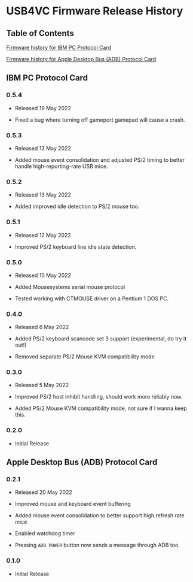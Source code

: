 # USB4VC Firmware Release History

## Table of Contents

[Firmware history for IBM PC Protocol Card](#ibm-pc-protocol-card)

[Firmware history for Apple Desktop Bus (ADB) Protocol Card](#apple-desktop-bus-adb-protocol-card)

## IBM PC Protocol Card

### 0.5.4

* Released 19 May 2022

* Fixed a bug where turning off gameport gamepad will cause a crash.

### 0.5.3

* Released 13 May 2022

* Added mouse event consolidation and adjusted PS/2 timing to better handle high-reporting-rate USB mice.

### 0.5.2

* Released 13 May 2022

* Added improved idle detection to PS/2 mouse too.

### 0.5.1

* Released 12 May 2022

* Improved PS/2 keyboard line idle state detection.

### 0.5.0

* Released 10 May 2022

* Added Mousesystems serial mouse protocol

* Tested working with CTMOUSE driver on a Pentium 1 DOS PC.

### 0.4.0

* Released 6 May 2022

* Added PS/2 keyboard scancode set 3 support (experimental, do try it out!)

* Removed separate PS/2 Mouse KVM compatibility mode

### 0.3.0

* Released 5 May 2022

* Improved PS/2 host inhibit handling, should work more reliably now.

* Added PS/2 Mouse KVM compatibility mode, not sure if I wanna keep this.

### 0.2.0

* Initial Release

## Apple Desktop Bus (ADB) Protocol Card

### 0.2.1

* Released 20 May 2022

* Improved mouse and keyboard event buffering

* Added mouse event consolidation to better support high refresh rate mice

* Enabled watchdog timer

* Pressing `ADB POWER` button now sends a message through ADB too.

### 0.1.0

* Initial Release